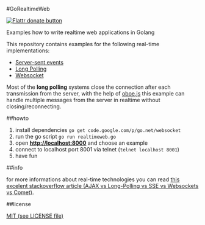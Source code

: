 #GoRealtimeWeb

[![Flattr donate button](https://raw.github.com/balupton/flattr-buttons/master/badge-89x18.gif)](https://flattr.com/submit/auto?user_id=SimonWaldherr&url=http%3A%2F%2Fgithub.com%2FSimonWaldherr%2FGoRealtimeWeb "Donate monthly to this project using Flattr")


Examples how to write realtime web applications in Golang

This repository contains examples for the following real-time implementations:  

* [Server-sent events](http://en.wikipedia.org/wiki/Server-sent_events)
* [Long Polling](http://en.wikipedia.org/wiki/Push_technology#Long_polling)
* [Websocket](http://en.wikipedia.org/wiki/WebSocket)

Most of the **long polling** systems close the connection after each transmission from the server, with the help of [oboe.js](https://github.com/jimhigson/oboe.js) this example can handle multiple messages from the server in realtime without closing/reconnecting.  

##howto

1. install dependencies ```go get code.google.com/p/go.net/websocket```
2. run the go script ```go run realtimeweb.go```
3. open **<http://localhost:8000>** and choose an example  
4. connect to localhost port 8001 via telnet (```telnet localhost 8001```)
5. have fun

##info

for more informations about real-time technologies you can read [this excelent stackoverflow article (AJAX vs Long-Polling vs SSE vs Websockets vs Comet)](http://stackoverflow.com/a/12855533).  

##license

[MIT (see LICENSE file)](https://github.com/SimonWaldherr/GoRealtimeWeb/blob/master/LICENSE)
